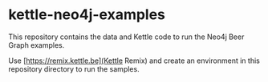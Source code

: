 # kettle-neo4j-examples

This repository contains the data and Kettle code to run the Neo4j Beer Graph examples. 

Use [https://remix.kettle.be](Kettle Remix) and create an environment in this repository directory to run the samples. 

